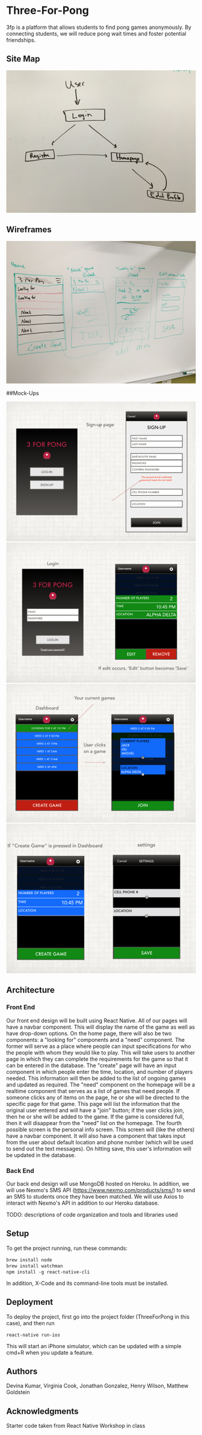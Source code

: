 # Three-For-Pong

3fp is a platform that allows students to find pong games anonymously. By connecting students, we will reduce pong wait times and foster potential friendships.

## Site Map

![](./images/site_map.png)

## Wireframes

![](./images/wireframes.png)

##Mock-Ups

![](./images/34pong-1.png)
![](./images/34pong-2.png)
![](./images/34pong-4.png)
![](./images/34pong-3.png)


## Architecture


### Front End

Our front end design will be built using React Native. All of our pages will have a navbar component. This will display the name of the game as well as have drop-down options. On the home page, there will also be two components: a "looking for" components and a "need" component. The former will serve as a place where people can input specifications for who the people with whom they would like to play. This will take users to another page in which they can complete the requirements for the game so that it can be entered in the database. The "create" page will have an input component in which people enter the time, location, and number of players needed. This information will then be added to the list of ongoing games and updated as required. The "need" component on the homepage will be a realtime component that serves as a list of games that need people. If someone clicks any of items on the page, he or she will be directed to the specific page for that game. This page will list the information that the original user entered and will have a "join" button; if the user clicks join, then he or she will be added to the game. If the game is considered full, then it will disappear from the "need" list on the homepage. The fourth possible screen is the personal info screen.  This screen will (like the others) have a navbar component. It will also have a component that takes input from the user about default location and phone number (which will be used to send out the text messages). On hitting save, this user's information will be updated in the database.

### Back End

Our back end design will use MongoDB hosted on Heroku.
In addition, we will use Nexmo's SMS API (https://www.nexmo.com/products/sms/) to send an SMS to students once they have been matched. We will use Axios to interact with Nexmo's API in addition to our Heroku database.

TODO:  descriptions of code organization and tools and libraries used

## Setup

To get the project running, run these commands:

```
brew install node
brew install watchman
npm install -g react-native-cli
```
In addition, X-Code and its command-line tools must be installed.

## Deployment

To deploy the project, first go into the project folder (ThreeForPong in this case), and then run
```
react-native run-ios
```

This will start an iPhone simulator, which can be updated with a simple cmd+R when you update a feature.


## Authors

Devina Kumar, Virginia Cook, Jonathan Gonzalez, Henry Wilson, Matthew Goldstein

## Acknowledgments
Starter code taken from React Native Workshop in class
